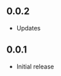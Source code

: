 <!-- https://developers.home-assistant.io/docs/add-ons/presentation#keeping-a-changelog -->
## 0.0.2

- Updates

## 0.0.1

- Initial release
